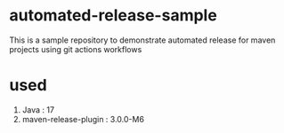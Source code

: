 # automated-release-sample
This is a sample repository to demonstrate automated release for maven projects using git actions workflows

# used 
1. Java : 17
2. maven-release-plugin : 3.0.0-M6
